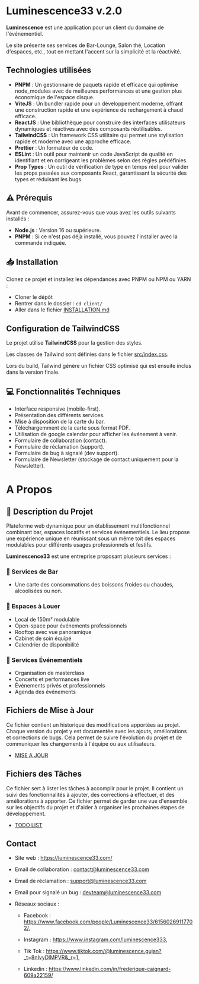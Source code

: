 # Luminescence33 v.2.0

**Luminescence** est une application pour un client du domaine de l'événementiel.

Le site présente ses services de Bar-Lounge, Salon thé, Location d'espaces, etc., tout en mettant l'accent sur la simplicité et la réactivité.

## Technologies utilisées

- **PNPM** : Un gestionnaire de paquets rapide et efficace qui optimise node_modules avec de meilleures performances et une gestion plus économique de l'espace disque.
- **ViteJS** : Un bundler rapide pour un développement moderne, offrant une construction rapide et une expérience de rechargement à chaud efficace.
- **ReactJS** : Une bibliothèque pour construire des interfaces utilisateurs dynamiques et réactives avec des composants réutilisables.
- **TailwindCSS** : Un framework CSS utilitaire qui permet une stylisation rapide et moderne avec une approche efficace.
- **Prettier** : Un formateur de code.
- **ESLint** : Un outil pour maintenir un code JavaScript de qualité en identifiant et en corrigeant les problèmes selon des règles prédéfinies.
- **Prop Types** : Un outil de vérification de type en temps réel pour valider les props passées aux composants React, garantissant la sécurité des types et réduisant les bugs.

## ⚠️ Prérequis

Avant de commencer, assurez-vous que vous avez les outils suivants installés :

- **Node.js** : Version 16 ou supérieure.
- **PNPM** : Si ce n'est pas déjà installé, vous pouvez l'installer avec la commande indiquée.

## 📥 Installation

Clonez ce projet et installez les dépendances avec PNPM ou NPM ou YARN :

- Cloner le dépôt
- Rentrer dans le dossier : `cd client/`
- Aller dans le fichier [INSTALLATION.md](INSTALLATION.md)

## Configuration de TailwindCSS

Le projet utilise **TailwindCSS** pour la gestion des styles.

Les classes de Tailwind sont définies dans le fichier [src/index.css](client/src/index.css).

Lors du build, Tailwind génère un fichier CSS optimisé qui est ensuite inclus dans la version finale.

## 💻 Fonctionnalités Techniques

- Interface responsive (mobile-first).
- Présentation des différents services.
- Mise à disposition de la carte du bar.
- Téléchargemment de la carte sous format PDF.
- Utilisation de google calendar pour afficher les événement à venir.
- Formulaire de collaboration (contact).
- Formulaire de réclamation (support).
- Formulaire de bug à signalé (dev support).
- Formulaire de Newsletter (stockage de contact uniquement pour la Newsletter).

# A Propos

## 📝 Description du Projet

Plateforme web dynamique pour un établissement multifonctionnel combinant bar, espaces locatifs et services événementiels. Le lieu propose une expérience unique en réunissant sous un même toit des espaces modulables pour différents usages professionnels et festifs.

**Luminescence33** est une entreprise proposant plusieurs services :

### 🍹 Services de Bar

- Une carte des consommations des boissons froides ou chaudes, alcoolisées ou non.

### 📍 Espaces à Louer

- Local de 150m² modulable
- Open-space pour événements professionnels
- Rooftop avec vue panoramique
- Cabinet de soin équipé
- Calendrier de disponibilité

### 🎉 Services Événementiels

- Organisation de masterclass
- Concerts et performances live
- Événements privés et professionnels
- Agenda des événements

## Fichiers de Mise à Jour

Ce fichier contient un historique des modifications apportées au projet. Chaque version du projet y est documentée avec les ajouts, améliorations et corrections de bugs. Cela permet de suivre l'évolution du projet et de communiquer les changements à l'équipe ou aux utilisateurs.

- [MISE A JOUR](CHANGELOG.md)

## Fichiers des Tâches

Ce fichier sert à lister les tâches à accomplir pour le projet. Il contient un suivi des fonctionnalités à ajouter, des corrections à effectuer, et des améliorations à apporter. Ce fichier permet de garder une vue d'ensemble sur les objectifs du projet et d'aider à organiser les prochaines étapes de développement.

- [TODO LIST](TODO.md)

## Contact

- Site web : https://luminescence33.com/
- Email de collaboration : contact@luminescence33.com
- Email de réclamation : support@luminescence33.com
- Email pour signalé un bug : devteam@luminescence33.com

- Réseaux sociaux :

  - Facebook : https://www.facebook.com/people/Luminescence33/61560269117702/,

  - Instagram : https://www.instagram.com/luminescence333,

  - Tik Tok : https://www.tiktok.com/@luminescence.gujan?_t=8nIvyDlMPVR&_r=1,

  - Linkedin : https://www.linkedin.com/in/frederique-caignard-609a22159/
